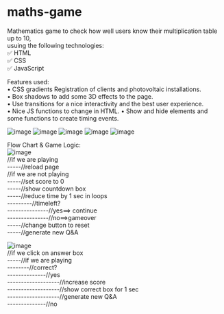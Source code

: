 # maths-game  

Mathematics game to check how well users know their multiplication table up to 10,  
usuing the following technologies:     
✅ HTML     
✅ CSS    
✅ JavaScript    

Features used:   
•	CSS gradients Registration of clients and photovoltaic installations.   
•	Box shadows to add some 3D effects to the page.   
•	Use transitions for a nice interactivity and the best user experience.   
•	Nice JS functions to change in HTML.
•	Show and hide elements and some functions to create timing events.  

![image](https://github.com/user-attachments/assets/4815ad19-0216-416e-a955-24cc564279bc)
![image](https://github.com/user-attachments/assets/fbe8c572-79f5-473d-8ef1-f55e9d7ca81f)
![image](https://github.com/user-attachments/assets/046e3fbd-580e-48d6-b08b-4109463837c5)
![image](https://github.com/user-attachments/assets/940134d5-909d-47f9-b954-d6f350dbdea2)
![image](https://github.com/user-attachments/assets/d5400e2d-3e28-46c9-a787-2c3d7a323711)

Flow Chart & Game Logic:  
![image](https://github.com/user-attachments/assets/60f33d5f-d2ea-4616-8e58-618b2c9b7681)  
//if we are playing  
	-----//reload page  
//if we are not playing  
	-----//set score to 0  
	-----//show countdown box  
	-----//reduce time by 1 sec in loops  
		---------//timeleft?  
			---------------//yes==> continue  
			---------------//no==>gameover  
	-----//change button to reset  
	-----//generate new Q&A  

![image](https://github.com/user-attachments/assets/680947b5-9163-43cf-a32e-3175df80bfc9)  
//if we click on answer box  
	-----//if we are playing  
		--------//correct?  
			--------------//yes  
				-------------------//increase score  
				-------------------//show correct box for 1 sec  
				-------------------//generate new Q&A  
			--------------//no  


